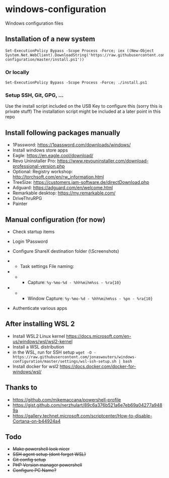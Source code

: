 # windows-configuration
Windows configuration files

## Installation of a new system

```
Set-ExecutionPolicy Bypass -Scope Process -Force; iex ((New-Object System.Net.WebClient).DownloadString('https://raw.githubusercontent.com/jonaswouters/windows-configuration/master/install.ps1'))
```

### Or locally
```
Set-ExecutionPolicy Bypass -Scope Process -Force; ./install.ps1
```

### Setup SSH, Git, GPG, ...
Use the install script included on the USB Key to configure this (sorry this is private stuff)
The installation script might be included at a later point in this repo

## Install following packages manually

* 1Password: https://1password.com/downloads/windows/
* Install windows store apps
* Eagle: https://en.eagle.cool/download/
* Revo Uninstaller Pro: https://www.revouninstaller.com/download-professional-version.php
* Optional: Registry workshop: http://torchsoft.com/en/rw_information.html
* TreeSize: https://customers.jam-software.de/directDownload.php
* Adguard: https://adguard.com/en/welcome.html
* Remarkable desktop: https://my.remarkable.com/
* DriveThruRPG
* Painter


## Manual configuration (for now)

* Check startup items
* Login 1Password

* Configure ShareX destination folder (<path-to->\Screenshots)
* * Task settings File naming:
* * * Capture: `%y-%mo-%d - %hh%mihm%ss - %ra{10}`
* * * Window Capture: `%y-%mo-%d - %hh%mihm%ss - %pn - %ra{10}`
* Authenticate various apps

## After installing WSL 2

* Install WSL2 Linux kernel https://docs.microsoft.com/en-us/windows/wsl/wsl2-kernel
* Install a WSL distribution
* in the WSL, run for SSH setup `wget -O - https://raw.githubusercontent.com/jonaswouters/windows-configuration/master/settings/wsl-ssh-setup.sh | bash`
* Install docker for wsl2 https://docs.docker.com/docker-for-windows/wsl/

## Thanks to

* https://github.com/mikemaccana/powershell-profile
* https://gist.github.com/nerzhulart/89c6a376b521a6e7eb69a04277a9489a
* https://gallery.technet.microsoft.com/scriptcenter/How-to-disable-Cortana-on-b44924a4

## Todo

* ~~Make powershell look nicer~~
* ~~SSH agent setup (dont forget WSL)~~
* ~~Git config setup~~
* ~~PHP Version manager powershell~~
* ~~Configure PC Name?~~